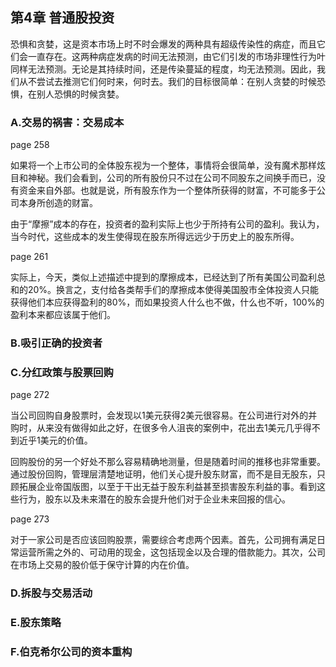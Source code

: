 ## 第4章 普通股投资

恐惧和贪婪，这是资本市场上时不时会爆发的两种具有超级传染性的病症，而且它们会一直存在。这两种病症发病的时间无法预测，由它们引发的市场非理性行为叶同样无法预测。无论是其持续时间，还是传染蔓延的程度，均无法预测。因此，我们从不尝试去推测它们何时来，何时去。我们的目标很简单：在别人贪婪的时候恐惧，在别人恐惧的时候贪婪。

### A.交易的祸害：交易成本

page 258

如果将一个上市公司的全体股东视为一个整体，事情将会很简单，没有魔术那样炫目和神秘。我们会看到，公司的所有股份只不过在公司不同股东之间换手而已，没有资金来自外部。也就是说，所有股东作为一个整体所获得的财富，不可能多于公司本身所创造的财富。

由于“摩擦”成本的存在，投资者的盈利实际上也少于所持有公司的盈利。我认为，当今时代，这些成本的发生使得现在股东所得远远少于历史上的股东所得。

page 261

实际上，今天，类似上述描述中提到的摩擦成本，已经达到了所有美国公司盈利总和的20%。换言之，支付给各类帮手们的摩擦成本使得美国股市全体投资人只能获得他们本应获得盈利的80%，而如果投资人什么也不做，什么也不听，100%的盈利本来都应该属于他们。

### B.吸引正确的投资者


### C.分红政策与股票回购

page 272

当公司回购自身股票时，会发现以1美元获得2美元很容易。在公司进行对外的并购时，从来没有做得如此之好，在很多令人沮丧的案例中，花出去1美元几乎得不到近乎1美元的价值。

回购股份的另一个好处不那么容易精确地测量，但是随着时间的推移也非常重要。通过股份回购，管理层清楚地证明，他们关心提升股东财富，而不是目无股东，只顾拓展企业帝国版图，以至于干出无益于股东利益甚至损害股东利益的事。看到这些行为，股东以及未来潜在的股东会提升他们对于企业未来回报的信心。

page 273

对于一家公司是否应该回购股票，需要综合考虑两个因素。首先，公司拥有满足日常运营所需之外的、可动用的现金，这包括现金以及合理的借款能力。其次，公司在市场上交易的股价低于保守计算的内在价值。

### D.拆股与交易活动

### E.股东策略

### F.伯克希尔公司的资本重构

